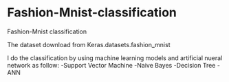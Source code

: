 # Fashion-Mnist-classification
Fashion-Mnist classification

The dataset download from Keras.datasets.fashion_mnist

I do the classification by using machine learning models and artificial nueral network as follow:
-Support Vector Machine
-Naive Bayes
-Decision Tree
-ANN
